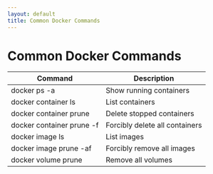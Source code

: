 ```yaml
---
layout: default
title: Common Docker Commands
---
```

# Common Docker Commands

|Command|Description|
| --- | --- |
|docker ps -a|Show running containers|
|docker container ls|List containers|
|docker container prune|Delete stopped containers|
|docker container prune -f|Forcibly delete all containers|
|docker image ls|List images|
|docker image prune -af|Forcibly remove all images|
|docker volume prune|Remove all volumes|
